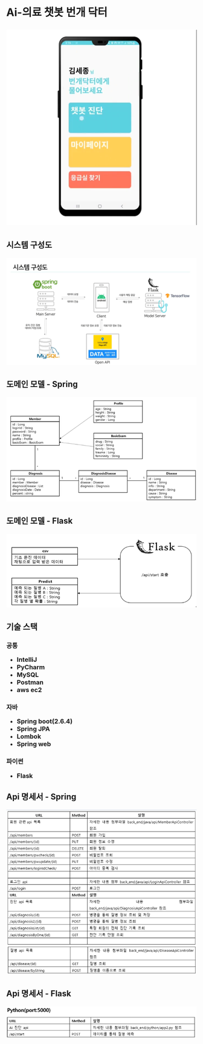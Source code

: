 <h1> Ai-의료 챗봇 번개 닥터

![img1.png](img1.png)

<h2> 시스템 구성도

![img2.png](img2.png)

<h2> 도메인 모델 - Spring

![img3.png](img3.png)

<h2> 도메인 모델 - Flask

![img4.png](img4.png)


<h2> 기술 스택

<h3 > 공통

- IntelliJ
- PyCharm
- MySQL
- Postman
- aws ec2
  

<h3 >자바
  
- Spring boot(2.6.4)
- Spring JPA
- Lombok
- Spring web


<h3 > 파이썬

 - Flask

<h2> Api 명세서 - Spring

![img5.png](img5.png)

<h2> Api 명세서 - Flask

![img6.png](img6.png)
